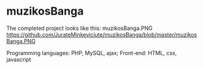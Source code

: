 # muzikosBanga
The completed project looks like this: muzikosBanga.PNG
https://github.com/JurateMinkeviciute/muzikosBanga/blob/master/muzikosBanga.PNG 

Programming languages:
PHP, MySQL, ajax;
Front-end: HTML, css, javascript
